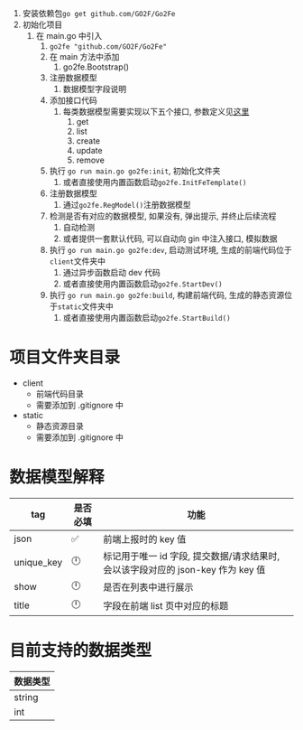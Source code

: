 1.  安装依赖包`go get github.com/GO2F/Go2Fe`
2.  初始化项目
    1.  在 main.go 中引入
        1.  `go2fe "github.com/GO2F/Go2Fe"`
        2.  在 main 方法中添加
            1.  go2fe.Bootstrap()
        3.  注册数据模型
            1.  数据模型字段说明
        4.  添加接口代码
            1.  每类数据模型需要实现以下五个接口, 参数定义见[这里](Swagger-openAPI描述)
                1.  get
                2.  list
                3.  create
                4.  update
                5.  remove
        5.  执行 `go run main.go go2fe:init`, 初始化文件夹
            1.  或者直接使用内置函数启动`go2fe.InitFeTemplate()`
        6.  注册数据模型
            1.  通过`go2fe.RegModel()`注册数据模型
        7.  检测是否有对应的数据模型, 如果没有, 弹出提示, 并终止后续流程
            1.  自动检测
            2.  或者提供一套默认代码, 可以自动向 gin 中注入接口, 模拟数据
        8.  执行 `go run main.go go2fe:dev`, 启动测试环境, 生成的前端代码位于`client`文件夹中
            1.  通过异步函数启动 dev 代码
            2.  或者直接使用内置函数启动`go2fe.StartDev()`
        9.  执行 `go run main.go go2fe:build`, 构建前端代码, 生成的静态资源位于`static`文件夹中
            1.  或者直接使用内置函数启动`go2fe.StartBuild()`

# 项目文件夹目录

- client
  - 前端代码目录
  - 需要添加到 .gitignore 中
- static
  - 静态资源目录
  - 需要添加到 .gitignore 中

# 数据模型解释

| tag        | 是否必填 | 功能                                                                             |
| ---------- | -------- | -------------------------------------------------------------------------------- |
| json       | ✅       | 前端上报时的 key 值                                                              |
| unique_key | 🕛       | 标记用于唯一 id 字段, 提交数据/请求结果时, 会以该字段对应的 json-key 作为 key 值 |
| show       | 🕛       | 是否在列表中进行展示                                                             |
| title      | 🕛       | 字段在前端 list 页中对应的标题                                                   |

# 目前支持的数据类型

| 数据类型 |
| -------- |
| string   |
| int      |
